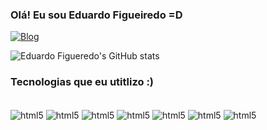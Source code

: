 

### Olá! Eu sou Eduardo Figueiredo =D


[![Blog](https://img.shields.io/badge/LinkedIn-0077B5?style=for-the-badge&logo=linkedin&logoColor=white)](https://www.linkedin.com/in/eduardo-figueiredo-006741211/)

![Eduardo Figueredo's GitHub stats](https://github-readme-stats.vercel.app/api?username=Eduufm&theme=tokyonight&show_icons=true)

### Tecnologias que eu utitlizo :)

<div style="display: inline_block"><br/>
 <img align= "center" alt="html5" src="https://img.shields.io/badge/Android_Studio-3DDC84?style=for-the-badge&logo=android-studio&logoColor=white"  />
  <img align= "center" alt="html5" src="https://img.shields.io/badge/HTML-239120?style=for-the-badge&logo=html5&logoColor=white"  />
   <img align= "center" alt="html5" src="https://img.shields.io/badge/Python-3776AB?style=for-the-badge&logo=python&logoColor=white"  />
    <img align= "center" alt="html5" src=    https://img.shields.io/badge/Visual_Studio_Code-0078D4?style=for-the-badge&logo=visual%20studio%20code&logoColor=white />
    <img align= "center" alt="html5" src="https://img.shields.io/badge/Python-14354C?style=for-the-badge&logo=python&logoColor=whitee"  />
    <img align= "center" alt="html5" src="https://img.shields.io/badge/JavaScript-F7DF1E?style=for-the-badge&logo=javascript&logoColor=black"  />
    <img align= "center" alt="html5" src="https://img.shields.io/badge/MySQL-00000F?style=for-the-badge&logo=mysql&logoColor=white"  />
</div>
